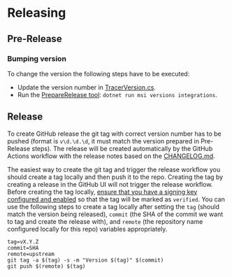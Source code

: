 # Releasing

## Pre-Release

### Bumping version

To change the version the following steps have to be executed:
* Update the version number in [TracerVersion.cs](https://github.com/open-telemetry/opentelemetry-dotnet-instrumentation/blob/main/tools/Datadog.Core.Tools/TracerVersion.cs).
* Run the [PrepareRelease tool](https://github.com/open-telemetry/opentelemetry-dotnet-instrumentation/tree/main/build/tools/PrepareRelease): `dotnet run msi versions integrations`.

## Release

To create GitHub release the git tag with correct version number has to be pushed (format is `v\d.\d.\d`, it must match the version prepared in Pre-Release steps). The release will be created automatically by the GitHub Actions workflow with the release notes based on the [CHANGELOG.md](CHANGELOG.md).

The easiest way to create the git tag and trigger the release workflow you should create a tag locally and then push it to the repo. Creating the tag by creating a release in the GitHub UI will not trigger the release workflow. Before creating the tag locally, [ensure that you have a signing key configured and enabled](https://docs.github.com/en/github/authenticating-to-github/telling-git-about-your-signing-key) so that the tag will be marked as `verified`. You can use the following steps to create a tag locally after setting the `tag` (should match the version being released), `commit` (the SHA of the commit we want to tag and create the release with), and `remote` (the repository name configured locally for this repo) variables appropriately.
```
tag=vX.Y.Z
commit=SHA
remote=upstream
git tag -a $(tag) -s -m "Version $(tag)" $(commit)
git push $(remote) $(tag)
```
